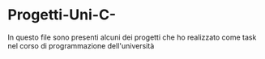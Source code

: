 # Progetti-Uni-C-
In questo file sono presenti alcuni dei progetti che ho realizzato come task nel corso di programmazione dell'università
